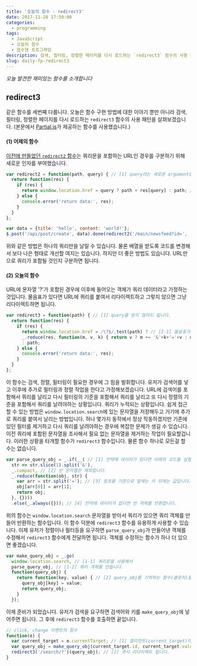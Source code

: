 ```yaml
---
title: '오늘의 함수 - redirect3'
date: 2017-11-28 17:59:00
categories:
  - programming
tags:
  - JavaScript
  - 오늘의 함수
  - 함수형 프로그래밍
description: 검색, 필터링, 정렬한 페이지를 다시 로드하는 `redirect3` 함수의 사용 패턴을 살펴보겠습니다.
slug: daily-fp-redirect3
---
```

_오늘 발견한 재미있는 함수를 소개합니다_

## redirect3

같은 함수를 세번째 다룹니다. 오늘은 함수 구현 방법에 대한 이야기 뿐만 아니라 검색, 필터링, 정렬한 페이지를 다시 로드하는 `redirect3` 함수의 사용 패턴을 살펴보겠습니다. (본문에서 [Partial.js](https://github.com/marpple/partial.js)가 제공하는 함수를 사용했습니다.)

#### (1) 어제의 함수
[이전에 만들었던 `redirect2` 함수](/programming/javascript-daily-function-2/)는 쿼리문을 포함하는 URL인 경우를 구분하기 위해 새로운 인자를 부여했습니다.

```javascript
var redirect2 = function(path, query) { // [1] query라는 새로운 argument를 만들어 둡니다.
  return function(res) {
    if (res) {
      return window.location.href = query ? path + res[query] : path; // [2] query가 존재하면 get 방식으로 URL 지정합니다.
    } else {
      console.error('return data:', res);
    }
  }
};

var data = {title: 'hello', content: 'world!'};
$.post('/api/post/create', data).done(redirect2('/main/newsfeed?id=', 'id')); // [3] id라는 문자열을 키로 갖는 값을 찾아서 리다이렉트 합니다.
```

위와 같은 방법은 하나의 쿼리만을 날릴 수 있습니다. 물론 배열을 받도록 코드를 변경해서 보다 나은 형태로 개선할 여지는 있습니다. 하지만 더 좋은 방법도 있습니다. URL만으로 쿼리가 포함될 것인지 구분하면 됩니다.

#### (2) 오늘의 함수
URL에 문자열 '?'가 포함된 경우에 이후에 들어오는 객체가 쿼리 데이터라고 가정하는 것입니다. 물음표가 있다면 URL에 퀴리를 붙여서 리다이렉트하고 그렇지 않으면 그냥 리다이렉트하면 됩니다.

```javascript
var redirect3 = function(path) { // [1] query를 받지 않아도 됩니다.
  return function(res) {
    if (res) {
      return window.location.href = /\?$/.test(path) ? // [2-1] 물음표가 존재하면
      _.reduce(res, function(m, v, k) { return v ? m += '&'+k+'='+v : m }, path) // [2-2] 쿼리문을 생성합니다.
      : path;
    } else {
      console.error('return data:', res);
    }
  }
};
```

이 함수는 검색, 정렬, 필터링이 필요한 경우에 그 힘을 발휘합니다. 유저가 검색어를 넣고 이후에 추가로 필터링과 정렬 작업을 한다고 가정해보겠습니다. URL에 검색어를 포함해서 쿼리를 날리고 다시 필터링의 기준을 포함해서 쿼리를 날리고 또 다시 정렬의 기준을 포함해서 쿼리를 날려야하는 상황입니다. 쿼리가 누적되는 상황입니다. 쉽게 접근할 수 있는 방법은 `window.location.search`에 있는 문자열을 저장해두고 거기에 추가로 쿼리를 붙여서 날리는 방법입니다. 허나 몇가지 동작에서 정상 작동하겠지만 기존에 있던 필터를 제거하고 다시 쿼리를 날려야하는 경우에 복잡한 문제가 생길 수 있습니다. 이전 쿼리에 포함된 문자열을 조사해서 필요 없는 문자열을 제거하는 작업이 필요할겁니다. 이러한 상황을 타개할 함수가 `redirect3` 함수입니다. 물론 함수 하나로 모든걸 할 수는 없습니다.

```javascript
var parse_query_obj = _.if(__( // [1] 만약에 데이터가 있다면 아래의 코드를 실행합니다.
  str => str.slice(1).split('&'),
  _.compact, // [2] 빈 문자열은 제외합니다.
  _.reduce(function(obj, str) {
    var arr = str.split('='); // [3] 등호를 기준으로 앞에는 키 뒤에는 값입니다.
    obj[arr[0]] = arr[1];
    return obj;
  }, {})))
  .else(_.always({})); // [4] 만약에 데이터가 없다면 빈 객체를 반환합니다.
```

위의 함수는 `window.location.search` 문자열을 받아서 쿼리가 있으면 쿼리 객체를 만들어 반환하는 함수입니다. 이 함수 덕분에 `redirect3` 함수를 유용하게 사용할 수 있습니다. 이제 유저가 정렬이나 필터등을 요구하면 `parse_query_obj`가 만들어낸 객체를 수정해서 `redirect3` 함수에게 전달하면 됩니다. 객체를 수정하는 함수가 하나 더 있으면 좋겠습니다.

```javascript
var make_query_obj = _.go(
  window.location.search, // [1-1] 쿼리문을 사용해서
  parse_query_obj, // [1-2] 쿼리 객체를 만듭니다.
  function(query_obj) {
    return function(key, value) { // [2] query_obj를 기억하는 함수(클로저)를 반환합니다.
      query_obj[key] = value;
      return query_obj;
    }
  });
```

이제 준비가 되었습니다. 유저가 검색을 요구하면 검색어와 키를 `make_query_obj`에 넣어주면 됩니다. 그 후에 `redirect3` 함수를 호출하면 끝입니다.

```javascript
// click, change 이벤트의 함수
function(e) {
  var current_target = e.currentTarget; // [1] 엘리먼트(current_target)의 id가 키, value가 값이라고 가정하겠습니다.
  var query_obj = make_query_obj(current_target.id, current_target.value);
  redirect3('/search/?')(query_obj); // [2] 즉시 리다이렉트 됩니다.
}
```
